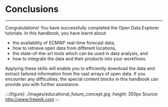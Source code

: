 # Conclusions
---

Congratulations! You have successfully completed the Open Data Explorer tutorials. In this handbook, you have learnt about
- the availability of ECMWF real-time forecast data,
- how to retrieve open data from different locations,
- the state-of-the-art tools which can be used in data analysis, and
- how to integrate the data and their products into your workflows.

Applying these skills will enable you to efficiently download the data and extract tailored information from the vast arrays of open data. If you encounter any difficulties, the special content blocks in this handbook can provide you with further assistance.

:::{figure} ./images/educational_future_concept.jpg
:height: 350px
Source: http://www.freepik.com
:::
